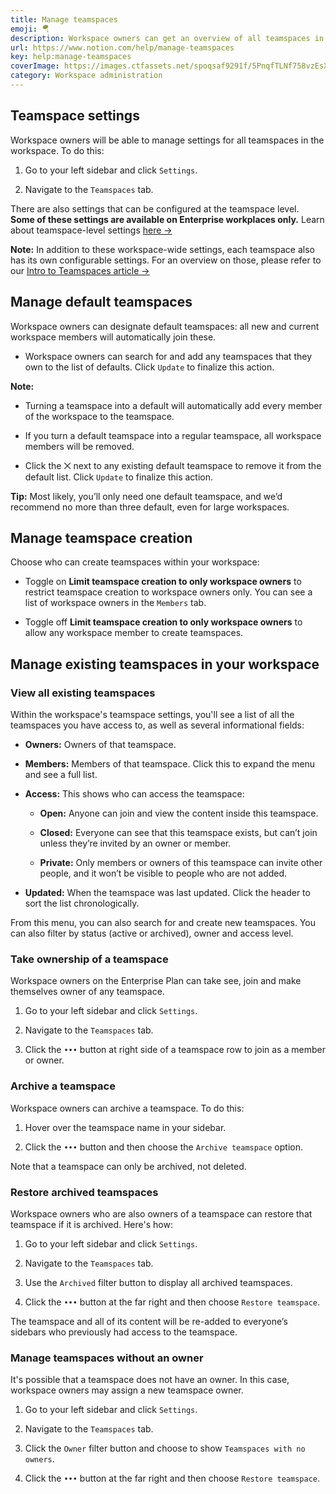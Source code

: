 ```yaml
---
title: Manage teamspaces
emoji: 🪂
description: Workspace owners can get an overview of all teamspaces in the workspace, modify their settings, and access additional management tools 🪂
url: https://www.notion.com/help/manage-teamspaces
key: help:manage-teamspaces
coverImage: https://images.ctfassets.net/spoqsaf9291f/5PnqfTLNf758vzEsX8FzJS/2b8bf35f314df7fbb0bb82efcb7af944/manage_teamspaces.png
category: Workspace administration
---
```


## Teamspace settings

Workspace owners will be able to manage settings for all teamspaces in the workspace. To do this:

1. Go to your left sidebar and click `Settings`.

2. Navigate to the `Teamspaces` tab.

There are also settings that can be configured at the teamspace level. **Some of these settings are available on Enterprise workplaces only.** Learn about teamspace-level settings [here →](https://www.notion.com/help/intro-to-teamspaces#modify-teamspace-settings)

**Note:** In addition to these workspace-wide settings, each teamspace also has its own configurable settings. For an overview on those, please refer to our [Intro to Teamspaces article →](https://www.notion.com/help/intro-to-teamspaces)

## Manage default teamspaces

Workspace owners can designate default teamspaces: all new and current workspace members will automatically join these.

* Workspace owners can search for and add any teamspaces that they own to the list of defaults. Click `Update` to finalize this action.

**Note:**

* Turning a teamspace into a default will automatically add every member of the workspace to the teamspace.

* If you turn a default teamspace into a regular teamspace, all workspace members will be removed.

- Click the ⨉ next to any existing default teamspace to remove it from the default list. Click `Update` to finalize this action.

**Tip:** Most likely, you’ll only need one default teamspace, and we’d recommend no more than three default, even for large workspaces.

## Manage teamspace creation

Choose who can create teamspaces within your workspace:

* Toggle on **Limit teamspace creation to only workspace owners** to restrict teamspace creation to workspace owners only. You can see a list of workspace owners in the `Members` tab.

* Toggle off **Limit teamspace creation to only workspace owners** to allow any workspace member to create teamspaces.

## Manage existing teamspaces in your workspace

### View all existing teamspaces

Within the workspace's teamspace settings, you'll see a list of all the teamspaces you have access to, as well as several informational fields:

* **Owners:** Owners of that teamspace.

* **Members:** Members of that teamspace. Click this to expand the menu and see a full list.

* **Access:** This shows who can access the teamspace:

  * **Open:** Anyone can join and view the content inside this teamspace.

  * **Closed:** Everyone can see that this teamspace exists, but can’t join unless they’re invited by an owner or member.

  * **Private:** Only members or owners of this teamspace can invite other people, and it won’t be visible to people who are not added.

* **Updated:** When the teamspace was last updated. Click the header to sort the list chronologically.

From this menu, you can also search for and create new teamspaces. You can also filter by status (active or archived), owner and access level.

### Take ownership of a teamspace

Workspace owners on the Enterprise Plan can take see, join and make themselves owner of any teamspace.

1. Go to your left sidebar and click `Settings`.

2. Navigate to the `Teamspaces` tab.

3. Click the `•••` button at right side of a teamspace row to join as a member or owner.

### Archive a teamspace

Workspace owners can archive a teamspace. To do this:

1. Hover over the teamspace name in your sidebar.

2. Click the `•••` button and then choose the `Archive teamspace` option.

Note that a teamspace can only be archived, not deleted.

### Restore archived teamspaces

Workspace owners who are also owners of a teamspace can restore that teamspace if it is archived. Here's how:

1. Go to your left sidebar and click `Settings`.

2. Navigate to the `Teamspaces` tab.

3. Use the `Archived` filter button to display all archived teamspaces.

4. Click the `•••` button at the far right and then choose `Restore teamspace`.

The teamspace and all of its content will be re-added to everyone’s sidebars who previously had access to the teamspace.

### Manage teamspaces without an owner

It's possible that a teamspace does not have an owner. In this case, workspace owners may assign a new teamspace owner.

1. Go to your left sidebar and click `Settings`.

2. Navigate to the `Teamspaces` tab.

3. Click the `Owner` filter button and choose to show `Teamspaces with no owners`.

4. Click the `•••` button at the far right and then choose `Restore teamspace`.

